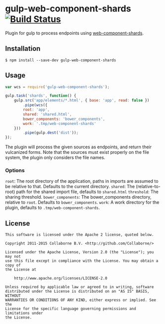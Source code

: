 gulp-web-component-shards [![Build Status](https://travis-ci.org/Collaborne/gulp-web-component-shards.svg?branch=master)](https://travis-ci.org/Collaborne/gulp-web-component-shards)
=========
Plugin for gulp to process endpoints using [web-component-shards](https://github.com/PolymerLabs/web-component-shards).

## Installation

	$ npm install --save-dev gulp-web-component-shards

## Usage

```js
var wcs = require('gulp-web-component-shards');

gulp.task('shards', function() {
    gulp.src('app/elements/*.html', { base: 'app', read: false })
        .pipe(wcs({
		root: 'app',
		shared: 'shared.html',
		bower_components: 'bower_components',
		work: '.tmp/web-component-shards'
	}))
        .pipe(gulp.dest('dist'));
});
```

The plugin will process the given sources as endpoints, and return their vulcanized
forms. Note that the sources must exist properly on the file system, the plugin only
considers the file names.

### Options

`root`: The root directory of the application, paths in imports are assumed to be relative to that. Defaults to the current directory.
`shared`: The (relative-to-root) path for the shared import file, defaults to `shared.html`
`threshold`: The sharing threshold.
`bower_components`: The bower_components directory, relative to `root`. Defaults to `bower_components`.
`work`: A work directory for the plugin, defaults to `.tmp/web-component-shards`.

## License

    This software is licensed under the Apache 2 license, quoted below.

    Copyright 2011-2015 Collaborne B.V. <http://github.com/Collaborne/>

    Licensed under the Apache License, Version 2.0 (the "License"); you may not
    use this file except in compliance with the License. You may obtain a copy of
    the License at

        http://www.apache.org/licenses/LICENSE-2.0

    Unless required by applicable law or agreed to in writing, software
    distributed under the License is distributed on an "AS IS" BASIS, WITHOUT
    WARRANTIES OR CONDITIONS OF ANY KIND, either express or implied. See the
    License for the specific language governing permissions and limitations under
    the License.
